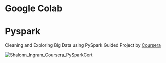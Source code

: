 # Google Colab
# Pyspark
Cleaning and Exploring Big Data using PySpark Guided Project by [Coursera](https://www.coursera.org/projects/clean-explore-visualize-big-data-python-spark)


![Shalonn_Ingram_Coursera_PySparkCert](https://user-images.githubusercontent.com/32176320/119752829-aab99800-be6b-11eb-8f7e-978320ce852e.png)




